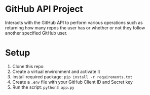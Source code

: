 # GitHub API Project
Interacts with the GitHub API to perform various operations such as returning how many repos the user has or whether or not they follow another specified GitHub user.

# Setup
1. Clone this repo
2. Create a virtual environment and activate it
3. Install required package: `pip install -r requirements.txt`
4. Create a `.env` file with your GitHub Client ID and Secret key
5. Run the script: `python3 app.py`